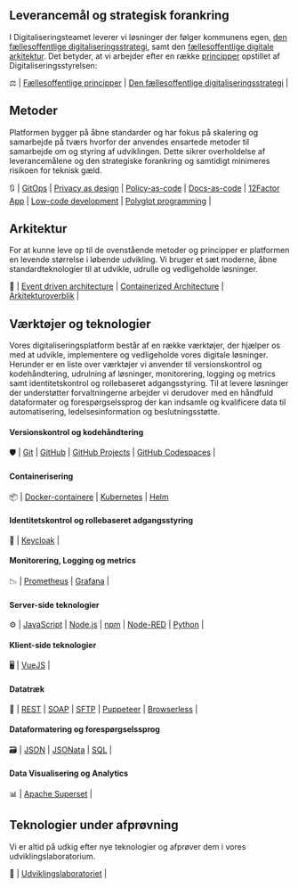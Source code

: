 ## Leverancemål og strategisk forankring

I Digitaliseringsteamet leverer vi løsninger der følger kommunens egen, [den fællesoffentlige digitaliseringsstrategi](https://digst.dk/strategier/den-faellesoffentlige-digitaliseringsstrategi/), samt den [fællesoffentlige digitale arkitektur](https://arkitektur.digst.dk/principper-og-regler). Det betyder, at vi arbejder efter en række [principper](https://arkitektur.digst.dk/principper-og-regler) opstillet af Digitaliseringsstyrelsen: 

⚖️ | [Fællesoffentlige principper](https://arkitektur.digst.dk/principper-og-regler) | [Den fællesoffentlige digitaliseringsstrategi](https://digst.dk/strategier/den-faellesoffentlige-digitaliseringsstrategi/) |

## Metoder 

Platformen bygger på åbne standarder og har fokus på skalering og samarbejde på tværs hvorfor der anvendes ensartede metoder til samarbejde om og styring af udviklingen.
Dette sikrer overholdelse af leverancemålene og den strategiske forankring og samtidigt minimeres risikoen for teknisk gæld.

🔃 | [GitOps](https://www.weave.works/technologies/gitops/) | [Privacy as design](https://sikkerdigital.dk/myndighed/databeskyttelse-og-gdpr/indbygget-databeskyttelse) | [Policy-as-code](https://www.weave.works/blog/what-is-policy-as-code-and-why-its-needed) | [Docs-as-code](https://www.writethedocs.org/guide/docs-as-code/) | [12Factor App](https://12factor.net/) | [Low-code development](https://architectelevator.com/architecture/low-code-no-code/) | [Polyglot programming](https://www.techtarget.com/searchsoftwarequality/definition/polyglot-programming) |

## Arkitektur

For at kunne leve op til de ovenstående metoder og principper er platformen en levende størrelse i løbende udvikling. Vi bruger et sæt moderne, åbne standardteknologier til at udvikle, udrulle og vedligeholde løsninger.

📐 | [Event driven architecture](https://en.wikipedia.org/wiki/Event-driven_architecture) | [Containerized Architecture](https://www.aquasec.com/cloud-native-academy/container-security/containerized-architecture/) | [Arkitekturoverblik](arkitektur-overblik.md) | 

## Værktøjer og teknologier

Vores digitaliseringsplatform består af en række værktøjer, der hjælper os med at udvikle, implementere og vedligeholde vores digitale løsninger. Herunder er en liste over værktøjer vi anvender til versionskontrol og kodehåndtering, udrulning af løsninger, monitorering, logging og metrics samt identitetskontrol og rollebaseret adgangsstyring. 
Til at levere løsninger der understøtter forvaltningerne arbejder vi derudover med en håndfuld dataformater og forespørgselssprog der kan indsamle og kvalificere data til automatisering, ledelsesinformation og beslutningsstøtte.

#### Versionskontrol og kodehåndtering
🛡️ | [Git](https://git-scm.com/) | [GitHub](https://github.com/) | [GitHub Projects](https://docs.github.com/en/repositories/organizing-your-repository-with-projects/about-project-boards) | [GitHub Codespaces](https://github.com/features/codespaces) |

#### Containerisering
📦 | [Docker-containere](https://www.docker.com/resources/what-container) | [Kubernetes](https://kubernetes.io/) | [Helm](https://helm.sh/)

#### Identitetskontrol og rollebaseret adgangsstyring
🔑 | [Keycloak](https://www.keycloak.org/) |

#### Monitorering, Logging og metrics
📉 | [Prometheus](https://prometheus.io/) | [Grafana](https://grafana.com/oss/) |

#### Server-side teknologier
⚙️ | [JavaScript](https://developer.mozilla.org/da/docs/Web/JavaScript) | [Node.js](https://nodejs.org/) | [npm](https://www.npmjs.com/) | [Node-RED](https://nodered.org/) | [Python](https://www.python.org/) |

#### Klient-side teknologier
🖥️ | [VueJS](https://vuejs.org/) |

#### Datatræk
🔀 | [REST](https://restfulapi.net/) | [SOAP](https://www.w3.org/TR/soap/) | [SFTP](https://en.wikipedia.org/wiki/SSH_File_Transfer_Protocol) | [Puppeteer](https://pptr.dev/) | [Browserless](https://www.browserless.io/) |

####  Dataformatering og forespørgselssprog
🗃️ | [JSON](https://www.json.org/json-da.html) | [JSONata](https://jsonata.org/) | [SQL](https://en.wikipedia.org/wiki/SQL) |

#### Data Visualisering og Analytics
📊 | [Apache Superset](https://superset.apache.org/) |

## Teknologier under afprøvning

Vi er altid på udkig efter nye teknologier og afprøver dem i vores udviklingslaboratorium.

🧪 | [Udviklingslaboratoriet](udviklingslaboratorie.md) |
